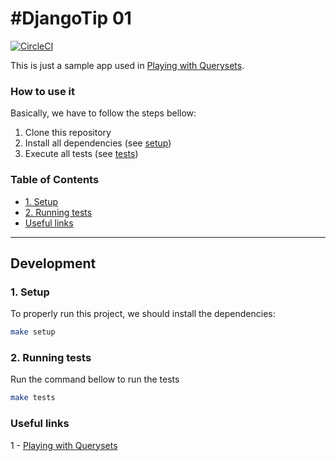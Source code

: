 #DjangoTip 01
==================

[![CircleCI](https://circleci.com/gh/LucasMagnum/django-tip-01.svg?style=shield)](https://circleci.com/gh/LucasMagnum/{project-slug})


This is just a sample app used in  [Playing with Querysets](https://medium.com/@lucasmagnum/djangotip-playing-with-querysets-ad2ae9fecf73).


### How to use it

Basically, we have to follow the steps bellow:

1. Clone this repository
2. Install all dependencies (see [setup](#1-setup))
3. Execute all tests (see [tests](#2-running-tests))


### Table of Contents

  * [1. Setup](#1-setup)
  * [2. Running tests](#2-running-tests)
  * [Useful links](#useful-links)

---

## Development

### 1. Setup

To properly run this project, we should install the dependencies:

  ```bash
  make setup
  ```

### 2. Running tests

Run the command bellow to run the tests

  ```bash
  make tests   
  ```

### Useful links

  1 - [Playing with Querysets](https://medium.com/@lucasmagnum/djangotip-playing-with-querysets-ad2ae9fecf73)


